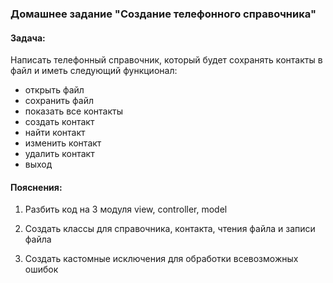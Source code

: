### Домашнее задание "Создание телефонного справочника"

#### Задача:
Написать телефонный справочник, который будет сохранять контакты в файл и иметь следующий функционал:
- открыть файл
- сохранить файл
- показать все контакты
- создать контакт
- найти контакт
- изменить контакт
- удалить контакт
- выход

#### Пояснения:
1. Разбить код на 3 модуля view, controller, model

2. Создать классы для справочника, контакта, чтения файла и записи файла

3. Создать кастомные исключения для обработки всевозможных ошибок

